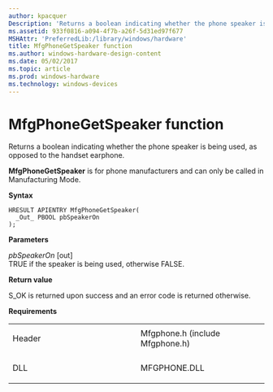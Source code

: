 ```yaml
---
author: kpacquer
Description: 'Returns a boolean indicating whether the phone speaker is being used, as opposed to the handset earphone.'
ms.assetid: 933f0816-a094-4f7b-a26f-5d31ed97f677
MSHAttr: 'PreferredLib:/library/windows/hardware'
title: MfgPhoneGetSpeaker function
ms.author: windows-hardware-design-content
ms.date: 05/02/2017
ms.topic: article
ms.prod: windows-hardware
ms.technology: windows-devices
---
```


# MfgPhoneGetSpeaker function


Returns a boolean indicating whether the phone speaker is being used, as opposed to the handset earphone.

**MfgPhoneGetSpeaker** is for phone manufacturers and can only be called in Manufacturing Mode.

**Syntax**

```ManagedCPlusPlus
HRESULT APIENTRY MfgPhoneGetSpeaker(
  _Out_ PBOOL pbSpeakerOn
);
```

**Parameters**

*pbSpeakerOn* \[out\]  
TRUE if the speaker is being used, otherwise FALSE.

**Return value**

S\_OK is returned upon success and an error code is returned otherwise.

**Requirements**

<table>
<colgroup>
<col width="50%" />
<col width="50%" />
</colgroup>
<tbody>
<tr class="odd">
<td align="left"><p>Header</p></td>
<td align="left">Mfgphone.h (include Mfgphone.h)</td>
</tr>
<tr class="even">
<td align="left"><p>DLL</p></td>
<td align="left">MFGPHONE.DLL</td>
</tr>
</tbody>
</table>

 

 





